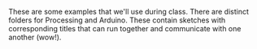 These are some examples that we'll use during class. 
There are distinct folders for Processing and Arduino. These contain sketches with corresponding titles that can run together and communicate with one another (wow!). 
